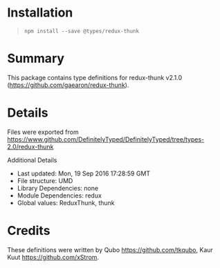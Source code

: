 # Installation
> `npm install --save @types/redux-thunk`

# Summary
This package contains type definitions for redux-thunk v2.1.0 (https://github.com/gaearon/redux-thunk).

# Details
Files were exported from https://www.github.com/DefinitelyTyped/DefinitelyTyped/tree/types-2.0/redux-thunk

Additional Details
 * Last updated: Mon, 19 Sep 2016 17:28:59 GMT
 * File structure: UMD
 * Library Dependencies: none
 * Module Dependencies: redux
 * Global values: ReduxThunk, thunk

# Credits
These definitions were written by Qubo <https://github.com/tkqubo>, Kaur Kuut <https://github.com/xStrom>.
